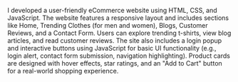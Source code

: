 I developed a user-friendly eCommerce website using HTML, CSS, and JavaScript. The website features a responsive layout and includes sections like Home, Trending Clothes (for men and women), Blogs, Customer Reviews, and a Contact Form.
Users can explore trending t-shirts, view blog articles, and read customer reviews. The site also includes a login popup and interactive buttons using JavaScript for basic UI functionality (e.g., login alert, contact form submission, navigation highlighting). Product cards are designed with hover effects, star ratings, and an "Add to Cart" button for a real-world shopping experience.
